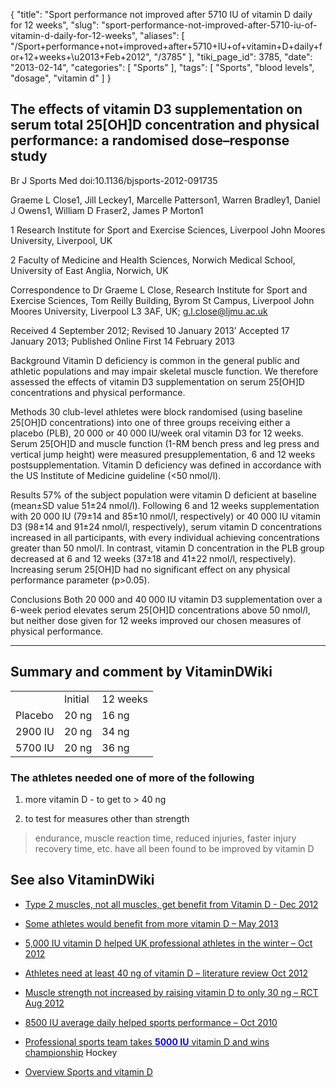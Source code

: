 {
    "title": "Sport performance not improved after 5710 IU of vitamin D daily for 12 weeks",
    "slug": "sport-performance-not-improved-after-5710-iu-of-vitamin-d-daily-for-12-weeks",
    "aliases": [
        "/Sport+performance+not+improved+after+5710+IU+of+vitamin+D+daily+for+12+weeks+\u2013+Feb+2012",
        "/3785"
    ],
    "tiki_page_id": 3785,
    "date": "2013-02-14",
    "categories": [
        "Sports"
    ],
    "tags": [
        "Sports",
        "blood levels",
        "dosage",
        "vitamin d"
    ]
}


## The effects of vitamin D3 supplementation on serum total 25<span>[OH]</span>D concentration and physical performance: a randomised dose–response study

Br J Sports Med doi:10.1136/bjsports-2012-091735

Graeme L Close1,     Jill Leckey1,     Marcelle Patterson1,     Warren Bradley1,     Daniel J Owens1,     William D Fraser2,     James P Morton1

1 Research Institute for Sport and Exercise Sciences, Liverpool John Moores University, Liverpool, UK

2 Faculty of Medicine and Health Sciences, Norwich Medical School, University of East Anglia, Norwich, UK

Correspondence to Dr Graeme L Close, Research Institute for Sport and Exercise Sciences, Tom Reilly Building, Byrom St Campus, Liverpool John Moores University, Liverpool L3 3AF, UK; g.l.close@ljmu.ac.uk

Received 4 September 2012;     Revised 10 January 2013’     Accepted 17 January 2013;     Published Online First 14 February 2013

Background Vitamin D deficiency is common in the general public and athletic populations and may impair skeletal muscle function. We therefore assessed the effects of vitamin D3 supplementation on serum 25<span>[OH]</span>D concentrations and physical performance.

Methods 30 club-level athletes were block randomised (using baseline 25<span>[OH]</span>D concentrations) into one of three groups receiving either a placebo (PLB), 20 000 or 40 000 IU/week oral vitamin D3 for 12 weeks. Serum 25<span>[OH]</span>D and muscle function (1-RM bench press and leg press and vertical jump height) were measured presupplementation, 6 and 12 weeks postsupplementation. Vitamin D deficiency was defined in accordance with the US Institute of Medicine guideline (<50 nmol/l).

Results 57% of the subject population were vitamin D deficient at baseline (mean±SD value 51±24 nmol/l). Following 6 and 12 weeks supplementation with 20 000 IU (79±14 and 85±10 nmol/l, respectively) or 40 000 IU vitamin D3 (98±14 and 91±24 nmol/l, respectively), serum vitamin D concentrations increased in all participants, with every individual achieving concentrations greater than 50 nmol/l. In contrast, vitamin D concentration in the PLB group decreased at 6 and 12 weeks (37±18 and 41±22 nmol/l, respectively). Increasing serum 25<span>[OH]</span>D had no significant effect on any physical performance parameter (p>0.05).

Conclusions Both 20 000 and 40 000 IU vitamin D3 supplementation over a 6-week period elevates serum 25<span>[OH]</span>D concentrations above 50 nmol/l, but neither dose given for 12 weeks improved our chosen measures of physical performance.

---

## Summary and comment by VitaminDWiki

| | | |
| --- | --- | --- |
|  | Initial  | 12 weeks |
| Placebo | 20 ng | 16 ng |
| 2900 IU | 20 ng  | 34 ng |
| 5700 IU  | 20 ng | 36 ng |

### The athletes needed one of more of the following

1. more vitamin D - to get to > 40 ng

1. to test for measures other than strength

> endurance, muscle reaction time, reduced injuries, faster injury recovery time, etc. have all been found to be improved by vitamin D

## See also VitaminDWiki

* [Type 2 muscles, not all muscles, get benefit from Vitamin D - Dec 2012](/posts/type-2-muscles-not-all-muscles-get-benefit-from-vitamin-d)

* [Some athletes would benefit from more vitamin D – May 2013](/posts/some-athletes-would-benefit-from-more-vitamin-d)

* [5,000 IU vitamin D helped UK professional athletes in the winter – Oct 2012](/posts/5000-iu-vitamin-d-helped-uk-professional-athletes-in-the-winter)

* [Athletes need at least 40 ng of vitamin D – literature review Oct 2012](/posts/athletes-need-at-least-40-ng-of-vitamin-d-literature-review)

* [Muscle strength not increased by raising vitamin D to only 30 ng – RCT Aug 2012](/posts/muscle-strength-not-increased-by-raising-vitamin-d-to-only-30-ng-rct)

* [8500 IU average daily helped sports performance – Oct 2010](/tags/8500-iu-average-daily-helped-sports-performance-oct-2010.html)

* [Professional sports team takes **<span style="color:#00F;">5000 IU</span>**  vitamin D and wins championship](/tags/professional-sports-team-takes-span-stylecolor00f5000-iuspan-vitamin-d-and-wins-championship.html) Hockey

* [Overview Sports and vitamin D](/tags/overview-sports-and-vitamin-d.html)